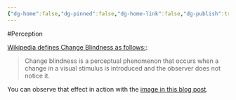 ```yaml
---
{"dg-home":false,"dg-pinned":false,"dg-home-link":false,"dg-publish":true,"tags":["dgblip"],"created-date":"2019-08-20T00:00:00","disabled rules":["yaml-title","yaml-title-alias","file-name-heading"],"title":"philipp @ 2019-08-20","dg-permalink":"2019/08/20/change-blindness/","updated-date":"2025-04-30T22:27:35","dg-path":"blips/2019-08-20-change-blindness.md","permalink":"/2019/08/20/change-blindness/","dgPassFrontmatter":true}
---
```



#Perception

[Wikipedia defines Change Blindness as follows:](https://en.wikipedia.org/wiki/Change_blindness):

> Change blindness is a perceptual phenomenon that occurs when a change in a visual stimulus is introduced and the observer does not notice it.

You can observe that effect in action with the [image in this blog post](https://www.kraftfuttermischwerk.de/blogg/veraenderungsblindheit/).



